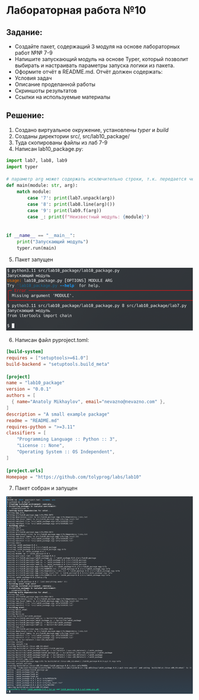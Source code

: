 # Лабораторная работа №10
## Задание:
- Создайте пакет, содержащий 3 модуля на основе лабораторных работ №№ 7-9
- Напишите запускающий модуль на основе Typer, который позволит выбирать и настраивать параметры запуска логики из пакета.
- Оформите отчёт в README.md. Отчёт должен содержать:
- Условия задач
- Описание проделанной работы
- Скриншоты результатов
- Ссылки на используемые материалы

## Решение:
1. Создано виртуальное окружение, установлены $typer$ и $build$
2. Созданы директории src/, src/lab10_package/
3. Туда скопированы файлы из лаб 7-9
4. Написан lab10_package.py:

```python
import lab7, lab8, lab9
import typer

# параметр arg может содержать исключительно строки, т.к. передается через аргументы коммандной строки, поэтому 7 и 9 не могут нормально работать. Это можно исправить, предварительно eval код, но это не безопасно.
def main(module: str, arg):
    match module:
        case '7': print(lab7.unpack(arg))
        case '8': print(lab8.line(arg)())
        case '9': print(lab9.f(arg))
        case _: print(f"Неизвестный модуль: {module}")


if __name__ == "__main__":
    print("Запускающий модуль")
    typer.run(main)
```

5. Пакет запущен

![](screens/1.png)

6. Написан файл pyproject.toml:

```toml
[build-system]
requires = ["setuptools>=61.0"]
build-backend = "setuptools.build_meta"

[project]
name = "lab10_package"
version = "0.0.1"
authors = [
  { name="Anatoly Mikhaylov", email="nevazno@nevazno.com" },
]
description = "A small example package"
readme = "README.md"
requires-python = ">=3.11"
classifiers = [
    "Programming Language :: Python :: 3",
    "License :: None",
    "Operating System :: OS Independent",
]

[project.urls]
Homepage = "https://github.com/tolyprog/labs/lab10"
```

7. Пакет собран и запущен

![](screens/2.png)
